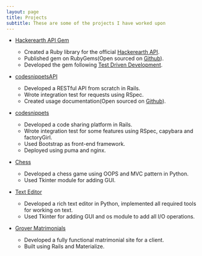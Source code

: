 ```yaml
---
layout: page
title: Projects
subtitle: These are some of the projects I have worked upon
---
```


* [Hackerearth API Gem](https://rubygems.org/gems/hackerearth_api)
	* Created a Ruby library for the official [Hackerearth API](https://www.hackerearth.com/docs/wiki/developers/v3/).
	* Published gem on RubyGems(Open sourced on [Github](https://amandeep511997.github.io/hackerearth_api/)).
	* Developed the gem following [Test Driven Development](https://travis-ci.org/amandeep511997/hackerearth_api).


* [codesnippetsAPI](https://amandeep511997.github.io/codesnippetsAPI/)
	* Developed a RESTful API from scratch in Rails.
	* Wrote integration test for requests using RSpec.
	* Created usage documentation(Open sourced on [Github](https://github.com/amandeep511997/codesnippetsAPI)).


* [codesnippets](http://codesnippets.org/)
	* Developed a code sharing platform in Rails.
	* Wrote integration test for some features using RSpec, capybara and factoryGirl.
	* Used Bootstrap as front-end framework.
	* Deployed using puma and nginx.


* [Chess](https://github.com/amandeep511997/chess)
	* Developed a chess game using OOPS and MVC pattern in Python.
	* Used Tkinter module for adding GUI.


* [Text Editor](https://github.com/amandeep511997/Text-Editor)
	* Developed a rich text editor in Python, implemented all required tools for working on text.
	* Used Tkinter for adding GUI and os module to add all I/O operations. 


* [Grover Matrimonials](http://www.grovermatrimonial.com/)
	* Developed a fully functional matrimonial site for a client.
	* Built using Rails and Materialize.
